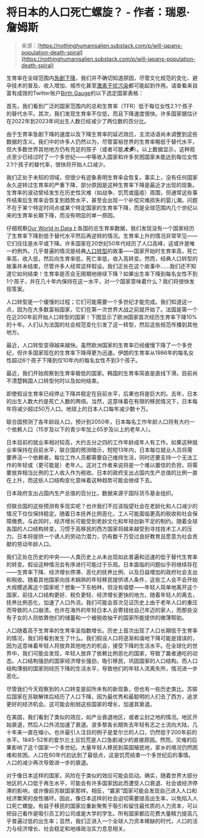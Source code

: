 <!--yml

category: 未分类

date: 2024-05-27 14:29:15

-->

# 将日本的人口死亡螺旋？ - 作者：瑞恩·詹姆斯

> 来源：[https://nothinghumanisalien.substack.com/p/will-japans-population-death-spiral](https://nothinghumanisalien.substack.com/p/will-japans-population-death-spiral)

生育率在全球范围内[急剧下降](https://nothinghumanisalien.substack.com/p/why-is-global-fertility-crashing?utm_source=profile&utm_medium=reader2)，我们并不确切知道原因，尽管文化规范的变化、避孕技术的普及、收入增加、城市化甚至[激素干扰污染](https://nothinghumanisalien.substack.com/p/are-xenoestrogens-causing-a-global?utm_source=profile&utm_medium=reader2)都可能起到作用。请查看来自富有成效的Twitter账户[Birth Gauge](https://twitter.com/BirthGauge)的以下选定国家表格：

首先，我们看到广泛的国家范围内的总和生育率（TFR）低于每位女性2.1个孩子的替代水平。其次，我们发现生育率不仅低，而且下降速度很快。许多国家据估计在2022年到2023年间出生人数已经减少了两位数的百分比。

由于生育率急剧下降的速度以及下降生育率的延迟效应，主流话语尚未调整到这些数据的含义。我们中的许多人仍然以为，尽管富裕世界的生育率略低于替代水平，但大多数世界其他地方仍有充足的孩子（或者可能***太多***）。以上数据显示，这种观点至少已经过时了一个多世纪——中等收入国家和许多贫困国家未能达到每位女性2.1个孩子的替代率，很快将开始人口减少。

我们正处于未知的领域，但很少有迹象表明生育率会恢复。事实上，没有任何国家永久逆转过生育率的严重下降，部分原因是这种生育率下降是最近才出现的现象。生育率的波动曾经发生在历史性灾难（如战争、饥荒或瘟疫）周围，但通常这些事件结束后生育率会恢复到趋势水平，甚至会出现一个补偿灾难损失的婴儿潮。问题不在于某个特定时间点或某个特定国家的生育率下降，而是全球范围内几个世纪以来的生育率长期下降，而没有明显的单一原因。

仔细观察[Our World in Data](https://ourworldindata.org/grapher/children-born-per-woman?tab=chart)上各国的总生育率数据，我们发现没有一个国家经历了生育率下降到低于替代水平然后再逆转的情况。生育率上升的情况非常罕见——它们往往是水平或下降。许多国家在20世纪50年代经历了人口高峰，这或许是唯一的例外。几乎普遍的情况是经典[人口转型](https://en.wikipedia.org/wiki/Demographic_transition)的故事——国家开始时生育率高，死亡率高，收入低，然后向生育率低，死亡率低，收入高转变。然而，经典人口转型的故事并未结束，尽管许多人经常这样假设。我们正处在这个故事中……我们还不知道它如何结束！生育率是否会无限期地继续下降？如果出生率下降到每名女性不到1个孩子，并在几十年内保持在这一水平，对一个国家意味着什么？我们将很快发现答案。

人口转型是一个缓慢的过程；它们可能需要一个多世纪才能完成。我们知道这一点，因为在大多数富裕国家，它们在第一次世界大战之前就开始了。法国是第一个在近200年前开始人口转型的国家！下图显示了欧洲国家首次经历生育率下降10%的十年。人们认为法国的社会规范变化引发了这一转型，然后这些规范传播到其他地方。

最近，人口转型变得越来越快。虽然欧洲国家的生育率已经缓慢下降了一个多世纪，但许多国家现在的生育率下降得更为迅速。伊朗的生育率从1986年的每名女性超过6个孩子下降到仅10年内的每名女性不到3个孩子。

最近，我们开始观察到生育率极低的国家。韩国的生育率简直是直线下滑。目前尚不清楚韩国人口转型何时以及如何结束。

即使假设生育率已经停止下降并稳定在目前水平，后果也将是巨大的。去年，日本的出生人数大约是死亡人数的两倍。当然，这意味着在有限的移民情况下，日本每年将减少超过50万人口。地球上的日本人口每年减少数十万。

联合国预测了各年龄段人口，预计到2050年，日本每名工作年龄人口将有大约一个依赖人口（15岁及以下的青少年加上65岁及以上的老年人）。

日本目前的就业率相对较高，大约五分之四的工作年龄成年人有工作。如果这种就业率保持在目前水平，联合国的预测暗示，短短13年内，日本每位就业人员将需要养活一个依赖者。每位工作人员都需要自己维持生活，同时还要支持一个无法工作的年轻或（更可能是）老年人。这对工作者来说将是一个难以置信的负担，将需要放弃相当比例的工人收入作为税收。日本的政府支出占国内生产总值的比例一直在上升，而这些人口结构变化意味着这种趋势可能会继续下去。

日本政府支出占国内生产总值的百分比，数据来源于国际货币基金组织。

但联合国的这些预测有多现实呢？也许我们不应该指望社会在老龄化和人口减少的情况下仅仅保持稳定。随着日本抚养比例恶化，工人可能面临更高的税收和社会保障缴费。与此同时，经济增长可能受到老龄文化和年轻创新不足的制约。随着全球各国的人口结构转变，习惯于高移民的西方国家将越来越受到寻找技术工人的压力。日本将提供一个诱人的劳动力潜力，仍有数千万受过良好教育且愿意为社会贡献的劳动年龄人口。

我们正处在历史的中央——人类历史上从未出现如此普遍和迅速的低于替代生育率的转变。假设这种情况会有序进行可能过于乐观。日本面临的问题似乎将继续存在——生育率下降、经济增长停滞、恶化的抚养比例、以及日益增加的政府社会支出和税收。随着其他国家向技术娴熟的年轻移民提供诱人条件，这些工人会不会开始大规模逃离这个国家呢？想象一下东柏林，但没有墙壁——年轻人简单地离开这个国家，前往人口结构更好、税负更轻、经济增长更快的地方。随着年轻人的离去，抚养比例恶化，加速了人口外流。我们可能会首次见证历史上由于老年人口的重压而导致的人口崩溃。也许在海外的年轻日本人会寄钱给自己年迈的家人，而那些没有子女的人则依靠他们的储蓄和一个被税收抽干的国家所能提供的微薄帮助。

人口随着高于生育率的生育率呈指数增长。历史上首次出现了人口长期低于生育率的情况，我们将看到发生了什么。我们假设人口将逐渐和谐地下降可能是错误的，因为这意味着年轻人将放弃其他地方的机会，接受下降的生活水平。在全球化的世界中，我们可能会发现，年轻人放弃了依赖比例恶化的国家，导致了赢者通吃的动态。人口结构强劲的国家经济增长强劲，吸引移民，巩固国家的人口结构。而人口结构薄弱的国家则经历下降的生活水平，导致他们的年轻人流离失所，情况进一步恶化。

尽管我们今天观察到的人口转变是前所未有的新现象，但也有一些历史类比。苏联后国家在苏联解体后经历了人口下降，因为最优秀和最聪明的人们去了西方，追求更好的经济机会。这可能会削弱这些国家的增长，加速其衰退。

在美国，我们看到了类似的效应，如产业衰退地区，或者尘封之地的情况。地区开始衰退，然后人口外流加速了衰退。波多黎各长期失去年轻有志之士流向大陆，几十年来一直在缩小。也许最引人注目的例子是爱尔兰的人口，仍然低于200年前的水平。1845-52年的爱尔兰土豆饥荒是人口急剧减少的直接原因。然而，灾难的后果影响了这个国家一个多世纪。大量年轻人移民到英国殖民地，家乡的境况仍然困难和贫困。人口在60年代初达到了最低点，这是饥荒结束一个多世纪后的事情。人口的减少再次导致进一步的衰退。

对于像日本这样的国家，风险在于类似的效应可能会启动。确实，随着世界大部分地区的人口低于再生水平，可能会有许多国家因此而遭受人口衰退、社会或经济停滞的影响，或许像前苏联国家那样。相反，“赢家”国家可能会发现自己进入人口和经济繁荣的良性循环。因此，像日本这样的社会迫切需要提高出生率，以免陷入人口死亡螺旋。有益于移民的国家应重新聚焦于吸引和留住最优质的人力资本，可以把自己看作是吸引员工的公司或是大学的学生。所有国家都应花费大量精力提高几乎普遍过低的出生率；显然，我们正进入一个全球人力资本稀缺的时代，人口的活力与经济增长、社会稳定和地缘政治实力息息相关。
